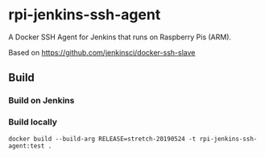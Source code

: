 # rpi-jenkins-ssh-agent
A Docker SSH Agent for Jenkins that runs on Raspberry Pis (ARM).

Based on
https://github.com/jenkinsci/docker-ssh-slave

## Build

### Build on Jenkins

### Build locally

```
docker build --build-arg RELEASE=stretch-20190524 -t rpi-jenkins-ssh-agent:test .
```
